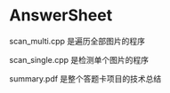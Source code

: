 # AnswerSheet

scan_multi.cpp 		是遍历全部图片的程序

scan_single.cpp 	是检测单个图片的程序

summary.pdf  		是整个答题卡项目的技术总结